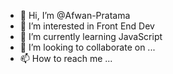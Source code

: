 - 👋 Hi, I’m @Afwan-Pratama
- 👀 I’m interested in Front End Dev
- 🌱 I’m currently learning JavaScript
- 💞️ I’m looking to collaborate on ...
- 📫 How to reach me ...

<!---
Afwan-Pratama/Afwan-Pratama is a ✨ special ✨ repository because its `README.md` (this file) appears on your GitHub profile.
You can click the Preview link to take a look at your changes.
--->
